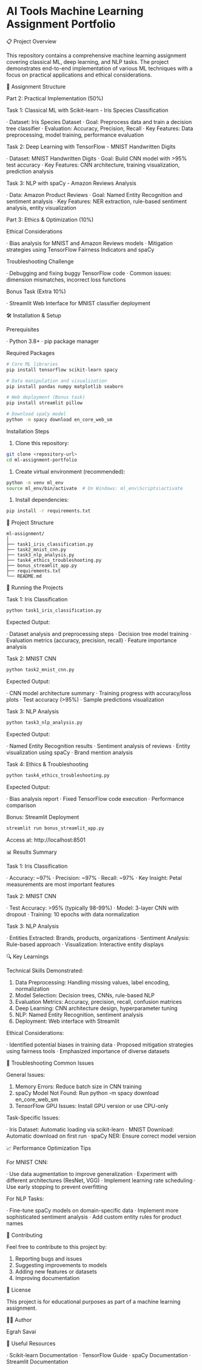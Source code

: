 # AI Tools Machine Learning Assignment Portfolio

📋 Project Overview

This repository contains a comprehensive machine learning assignment covering classical ML, deep learning, and NLP tasks. The project demonstrates end-to-end implementation of various ML techniques with a focus on practical applications and ethical considerations.

🎯 Assignment Structure

Part 2: Practical Implementation (50%)

Task 1: Classical ML with Scikit-learn - Iris Species Classification

· Dataset: Iris Species Dataset
· Goal: Preprocess data and train a decision tree classifier
· Evaluation: Accuracy, Precision, Recall
· Key Features: Data preprocessing, model training, performance evaluation

Task 2: Deep Learning with TensorFlow - MNIST Handwritten Digits

· Dataset: MNIST Handwritten Digits
· Goal: Build CNN model with >95% test accuracy
· Key Features: CNN architecture, training visualization, prediction analysis

Task 3: NLP with spaCy - Amazon Reviews Analysis

· Data: Amazon Product Reviews
· Goal: Named Entity Recognition and sentiment analysis
· Key Features: NER extraction, rule-based sentiment analysis, entity visualization

Part 3: Ethics & Optimization (10%)

Ethical Considerations

· Bias analysis for MNIST and Amazon Reviews models
· Mitigation strategies using TensorFlow Fairness Indicators and spaCy

Troubleshooting Challenge

· Debugging and fixing buggy TensorFlow code
· Common issues: dimension mismatches, incorrect loss functions

Bonus Task (Extra 10%)

· Streamlit Web Interface for MNIST classifier deployment

🛠 Installation & Setup

Prerequisites

· Python 3.8+
· pip package manager

Required Packages

```bash
# Core ML libraries
pip install tensorflow scikit-learn spacy

# Data manipulation and visualization
pip install pandas numpy matplotlib seaborn

# Web deployment (Bonus task)
pip install streamlit pillow

# Download spaCy model
python -m spacy download en_core_web_sm
```
Installation Steps

1. Clone this repository:

```bash
git clone <repository-url>
cd ml-assignment-portfolio
```

1. Create virtual environment (recommended):

```bash
python -m venv ml_env
source ml_env/bin/activate  # On Windows: ml_env\Scripts\activate
```

1. Install dependencies:

```bash
pip install -r requirements.txt
```

📁 Project Structure

```
ml-assignment/
│
├── task1_iris_classification.py
├── task2_mnist_cnn.py
├── task3_nlp_analysis.py
├── task4_ethics_troubleshooting.py
├── bonus_streamlit_app.py
├── requirements.txt
└── README.md
```

🚀 Running the Projects

Task 1: Iris Classification

```bash
python task1_iris_classification.py
```

Expected Output:

· Dataset analysis and preprocessing steps
· Decision tree model training
· Evaluation metrics (accuracy, precision, recall)
· Feature importance analysis

Task 2: MNIST CNN

```bash
python task2_mnist_cnn.py
```

Expected Output:

· CNN model architecture summary
· Training progress with accuracy/loss plots
· Test accuracy (>95%)
· Sample predictions visualization

Task 3: NLP Analysis

```bash
python task3_nlp_analysis.py
```

Expected Output:

· Named Entity Recognition results
· Sentiment analysis of reviews
· Entity visualization using spaCy
· Brand mention analysis

Task 4: Ethics & Troubleshooting

```bash
python task4_ethics_troubleshooting.py
```

Expected Output:

· Bias analysis report
· Fixed TensorFlow code execution
· Performance comparison

Bonus: Streamlit Deployment

```bash
streamlit run bonus_streamlit_app.py
```

Access at: http://localhost:8501

📊 Results Summary

Task 1: Iris Classification

· Accuracy: ~97%
· Precision: ~97%
· Recall: ~97%
· Key Insight: Petal measurements are most important features

Task 2: MNIST CNN

· Test Accuracy: >95% (typically 98-99%)
· Model: 3-layer CNN with dropout
· Training: 10 epochs with data normalization

Task 3: NLP Analysis

· Entities Extracted: Brands, products, organizations
· Sentiment Analysis: Rule-based approach
· Visualization: Interactive entity displays

🔍 Key Learnings

Technical Skills Demonstrated:

1. Data Preprocessing: Handling missing values, label encoding, normalization
2. Model Selection: Decision trees, CNNs, rule-based NLP
3. Evaluation Metrics: Accuracy, precision, recall, confusion matrices
4. Deep Learning: CNN architecture design, hyperparameter tuning
5. NLP: Named Entity Recognition, sentiment analysis
6. Deployment: Web interface with Streamlit

Ethical Considerations:

· Identified potential biases in training data
· Proposed mitigation strategies using fairness tools
· Emphasized importance of diverse datasets

🐛 Troubleshooting Common Issues

General Issues:

1. Memory Errors: Reduce batch size in CNN training
2. spaCy Model Not Found: Run python -m spacy download en_core_web_sm
3. TensorFlow GPU Issues: Install GPU version or use CPU-only

Task-Specific Issues:

· Iris Dataset: Automatic loading via scikit-learn
· MNIST Download: Automatic download on first run
· spaCy NER: Ensure correct model version

📈 Performance Optimization Tips

For MNIST CNN:

· Use data augmentation to improve generalization
· Experiment with different architectures (ResNet, VGG)
· Implement learning rate scheduling
· Use early stopping to prevent overfitting

For NLP Tasks:

· Fine-tune spaCy models on domain-specific data
· Implement more sophisticated sentiment analysis
· Add custom entity rules for product names

🤝 Contributing

Feel free to contribute to this project by:

1. Reporting bugs and issues
2. Suggesting improvements to models
3. Adding new features or datasets
4. Improving documentation

📝 License

This project is for educational purposes as part of a machine learning assignment.

👨‍💻 Author

Egrah Savai 

🔗 Useful Resources

· Scikit-learn Documentation
· TensorFlow Guide
· spaCy Documentation
· Streamlit Documentation
